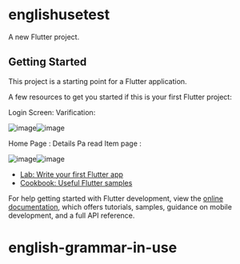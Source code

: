 # englishusetest

A new Flutter project.

## Getting Started

This project is a starting point for a Flutter application.

A few resources to get you started if this is your first Flutter project:

Login Screen:                                                                                   Varification:

![image](https://user-images.githubusercontent.com/62188211/226208081-060cbe84-debc-463f-b6f6-0259baadde1e.png)![image](https://user-images.githubusercontent.com/62188211/226208184-539aff3c-fec1-4d25-ac86-63d855759f36.png)

Home Page :                                                                                     Details Pa read Item page :

![image](https://user-images.githubusercontent.com/62188211/226208319-d9f8468a-1097-40d1-8057-2b3f05e0a612.png)![image](https://user-images.githubusercontent.com/62188211/226208364-9e31bd3e-8a15-4cc3-93ed-88f452e27089.png)


- [Lab: Write your first Flutter app](https://docs.flutter.dev/get-started/codelab)
- [Cookbook: Useful Flutter samples](https://docs.flutter.dev/cookbook)

For help getting started with Flutter development, view the
[online documentation](https://docs.flutter.dev/), which offers tutorials,
samples, guidance on mobile development, and a full API reference.
# english-grammar-in-use
